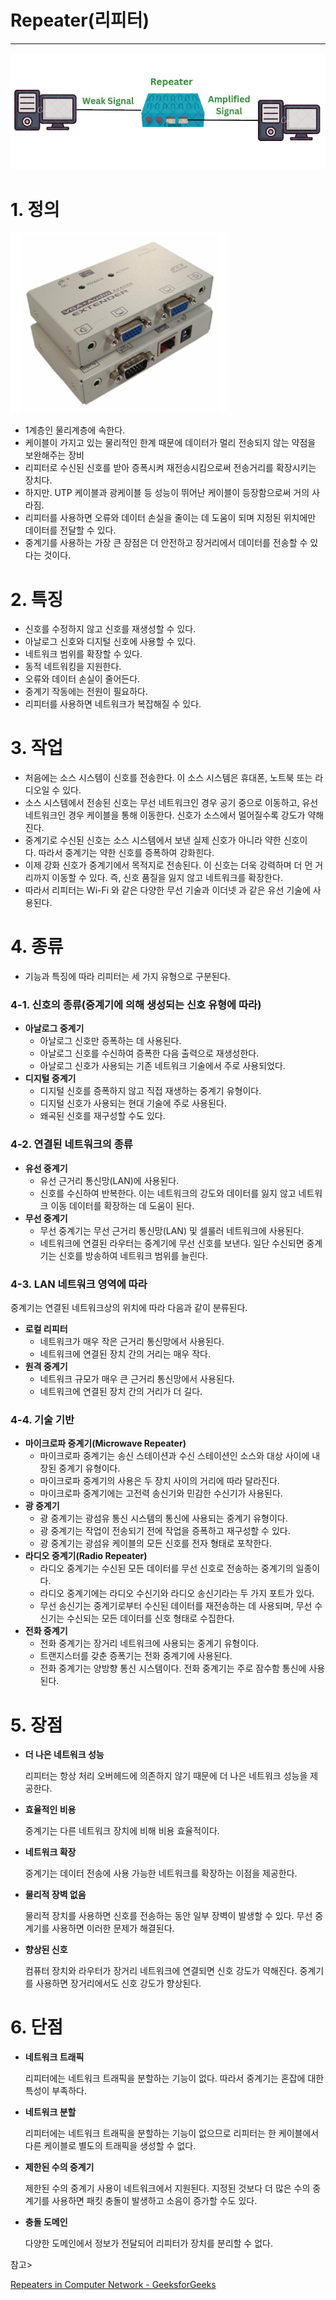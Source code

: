 # Repeater(리피터)

---

![Untitled](Repeater/Untitled.png)

# 1. 정의

![Untitled](Repeater/Untitled1.png)

- 1계층인 물리계층에 속한다.
- 케이블이 가지고 있는 물리적인 한계 때문에 데이터가 멀리 전송되지 않는 약점을 보완해주는 장비
- 리피터로 수신된 신호를 받아 증폭시켜 재전송시킴으로써 전송거리를 확장시키는 장치다.
- 하지만. UTP 케이블과 광케이블 등 성능이 뛰어난 케이블이 등장함으로써 거의 사라짐.
- 리피터를 사용하면 오류와 데이터 손실을 줄이는 데 도움이 되며 지정된 위치에만 데이터를 전달할 수 있다.
- 중계기를 사용하는 가장 큰 장점은 더 안전하고 장거리에서 데이터를 전송할 수 있다는 것이다.

# 2. 특징

- 신호를 수정하지 않고 신호를 재생성할 수 있다.
- 아날로그 신호와 디지털 신호에 사용할 수 있다.
- 네트워크 범위를 확장할 수 있다.
- 동적 네트워킹을 지원한다.
- 오류와 데이터 손실이 줄어든다.
- 중계기 작동에는 전원이 필요하다.
- 리피터를 사용하면 네트워크가 복잡해질 수 있다.

# 3. 작업

- 처음에는 소스 시스템이 신호를 전송한다. 이 소스 시스템은 휴대폰, 노트북 또는 라디오일 수 있다.
- 소스 시스템에서 전송된 신호는 무선 네트워크인 경우 공기 중으로 이동하고, 유선 네트워크인 경우 케이블을 통해 이동한다. 신호가 소스에서 멀어질수록 강도가 약해진다.
- 중계기로 수신된 신호는 소스 시스템에서 보낸 실제 신호가 아니라 약한 신호이다. 따라서 중계기는 약한 신호를 증폭하여 강화힌다.
- 이제 강화 신호가 중계기에서 목적지로 전송된다. 이 신호는 더욱 강력하며 더 먼 거리까지 이동할 수 있다. 즉, 신호 품질을 잃지 않고 네트워크를 확장한다.
- 따라서 리피터는 Wi-Fi 와 같은 다양한 무선 기술과 이더넷 과 같은 유선 기술에 사용된다.

# 4. 종류

- 기능과 특징에 따라 리피터는 세 가지 유형으로 구분된다.

### 4-1. 신호의 종류(중계기에 의해 생성되는 신호 유형에 따라)

- **아날로그 중계기**
    - 아날로그 신호만 증폭하는 데 사용된다.
    - 아날로그 신호를 수신하여 증폭한 다음 출력으로 재생성한다.
    - 아날로그 신호가 사용되는 기존 네트워크 기술에서 주로 사용되었다.
- **디지털 중계기**
    - 디지털 신호를 증폭하지 않고 직접 재생하는 중계기 유형이다.
    - 디지털 신호가 사용되는 현대 기술에 주로 사용된다.
    - 왜곡된 신호를 재구성할 수도 있다.

### 4-2. **연결된 네트워크의 종류**

- **유선 중계기**
    - 유선 근거리 통신망(LAN)에 사용된다.
    - 신호를 수신하여 반복한다. 이는 네트워크의 강도와 데이터를 잃지 않고 네트워크 이동 데이터를 확장하는 데 도움이 된다.
- **무선 중계기**
    - 무선 중계기는 무선 근거리 통신망(LAN) 및 셀룰러 네트워크에 사용된다.
    - 네트워크에 연결된 라우터는 중계기에 무선 신호를 보낸다. 일단 수신되면 중계기는 신호를 방송하여 네트워크 범위를 늘린다.

### 4-3. **LAN 네트워크 영역에 따라**

중계기는 연결된 네트워크상의 위치에 따라 다음과 같이 분류된다.

- **로컬 리피터**
    - 네트워크가 매우 작은 근거리 통신망에서 사용된다.
    - 네트워크에 연결된 장치 간의 거리는 매우 작다.
- **원격 중계기**
    - 네트워크 규모가 매우 큰 근거리 통신망에서 사용된다.
    - 네트워크에 연결된 장치 간의 거리가 더 길다.

### 4-4. **기술 기반**

- **마이크로파 중계기(Microwave Repeater)**
    - 마이크로파 중계기는 송신 스테이션과 수신 스테이션인 소스와 대상 사이에 내장된 중계기 유형이다.
    - 마이크로파 중계기의 사용은 두 장치 사이의 거리에 따라 달라진다.
    - 마이크로파 중계기에는 고전력 송신기와 민감한 수신기가 사용된다.
- **광 중계기**
    - 광 중계기는 광섬유 통신 시스템의 통신에 사용되는 중계기 유형이다.
    - 광 중계기는 작업이 전송되기 전에 작업을 증폭하고 재구성할 수 있다.
    - 광 중계기는 광섬유 케이블의 모든 신호를 전자 형태로 포착한다.
- **라디오 중계기(Radio Repeater)**
    - 라디오 중계기는 수신된 모든 데이터를 무선 신호로 전송하는 중계기의 일종이다.
    - 라디오 중계기에는 라디오 수신기와 라디오 송신기라는 두 가지 포트가 있다.
    - 무선 송신기는 중계기로부터 수신된 데이터를 재전송하는 데 사용되며, 무선 수신기는 수신되는 모든 데이터를 신호 형태로 수집한다.
- **전화 중계기**
    - 전화 중계기는 장거리 네트워크에 사용되는 중계기 유형이다.
    - 트랜지스터를 갖춘 증폭기는 전화 중계기에 사용된다.
    - 전화 중계기는 양방향 통신 시스템이다. 전화 중계기는 주로 잠수함 통신에 사용된다.

# 5. 장점

- **더 나은 네트워크 성능**
    
    리피터는 항상 처리 오버헤드에 의존하지 않기 때문에 더 나은 네트워크 성능을 제공한다.
    
- **효율적인 비용**
    
    중계기는 다른 네트워크 장치에 비해 비용 효율적이다.
    
- **네트워크 확장**
    
    중계기는 데이터 전송에 사용 가능한 네트워크를 확장하는 이점을 제공한다.
    
- **물리적 장벽 없음**
    
    물리적 장치를 사용하면 신호를 전송하는 동안 일부 장벽이 발생할 수 있다. 무선 중계기를 사용하면 이러한 문제가 해결된다.
    
- **향상된 신호**
    
    컴퓨터 장치와 라우터가 장거리 네트워크에 연결되면 신호 강도가 약해진다. 중계기를 사용하면 장거리에서도 신호 강도가 향상된다.
    

# 6. 단점

- **네트워크 트래픽**
    
    리피터에는 네트워크 트래픽을 분할하는 기능이 없다. 따라서 중계기는 혼잡에 대한 특성이 부족하다.
    
- **네트워크 분할**
    
    리피터에는 네트워크 트래픽을 분할하는 기능이 없으므로 리피터는 한 케이블에서 다른 케이블로 별도의 트래픽을 생성할 수 없다.
    
- **제한된 수의 중계기**
    
    제한된 수의 중계기 사용이 네트워크에서 지원된다. 지정된 것보다 더 많은 수의 중계기를 사용하면 패킷 충돌이 발생하고 소음이 증가할 수도 있다.
    
- **충돌 도메인**
    
    다양한 도메인에서 정보가 전달되어 리피터가 장치를 분리할 수 없다.
    

참고>

[Repeaters in Computer Network - GeeksforGeeks](https://www.geeksforgeeks.org/repeaters-in-computer-network/)